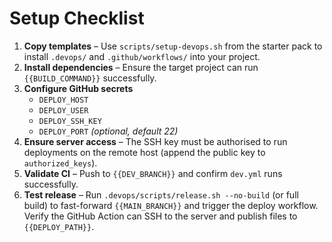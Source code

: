 # Setup Checklist

1. **Copy templates** – Use `scripts/setup-devops.sh` from the starter pack to install `.devops/` and `.github/workflows/` into your project.
2. **Install dependencies** – Ensure the target project can run `{{BUILD_COMMAND}}` successfully.
3. **Configure GitHub secrets**
   - `DEPLOY_HOST`
   - `DEPLOY_USER`
   - `DEPLOY_SSH_KEY`
   - `DEPLOY_PORT` *(optional, default 22)*
4. **Ensure server access** – The SSH key must be authorised to run deployments on the remote host (append the public key to `authorized_keys`).
5. **Validate CI** – Push to `{{DEV_BRANCH}}` and confirm `dev.yml` runs successfully.
6. **Test release** – Run `.devops/scripts/release.sh --no-build` (or full build) to fast-forward `{{MAIN_BRANCH}}` and trigger the deploy workflow. Verify the GitHub Action can SSH to the server and publish files to `{{DEPLOY_PATH}}`.
